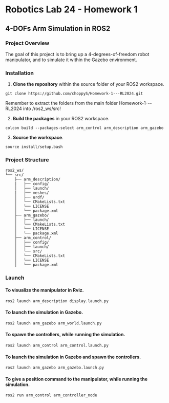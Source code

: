 # Robotics Lab 24 - Homework 1

## 4-DOFs Arm Simulation in ROS2

### Project Overview

The goal of this project is to bring up a 4-degrees-of-freedom robot manipulator, and to simulate it within the Gazebo environment. 

### Installation
1. **Clone the repository** within the source folder of your ROS2 workspace.
  ```
  git clone https://github.com/choppyS/Homework-1---RL2024.git
  ```
   Remember to extract the folders from the main folder Homework-1---RL2024 into /ros2_ws/src!
   

2. **Build the packages** in your ROS2 workspace.
  ```
  colcon build --packages-select arm_control arm_description arm_gazebo
  ```

3. **Source the workspace**.
  ```
  source install/setup.bash
  ```
### Project Structure
```
ros2_ws/
└── src/
    ├── arm_description/
    |   ├── config/
    │   ├── launch/
    |   ├── meshes/
    │   ├── urdf/
    │   └── CMakeLists.txt
    │   └── LICENSE
    │   └── package.xml
    ├── arm_gazebo/
    │   ├── launch/
    │   └── CMakeLists.txt
    │   └── LICENSE
    │   └── package.xml
    ├── arm_control/
    │   ├── config/
    │   ├── launch/
    │   └── src/
    │   └── CMakeLists.txt
    │   └── LICENSE
    │   └── package.xml
```
### Launch
#### To visualize the manipulator in Rviz.
```
ros2 launch arm_description display.launch.py
```
#### To launch the simulation in Gazebo.
```
ros2 launch arm_gazebo arm_world.launch.py
```
#### To spawn the controllers, while running the simulation.
```
ros2 launch arm_control arm_control.launch.py
```
#### To launch the simulation in Gazebo and spawn the controllers.
```
ros2 launch arm_gazebo arm_gazebo.launch.py
```
#### To give a position command to the manipulator, while running the simulation.
```
ros2 run arm_control arm_controller_node
```




   
